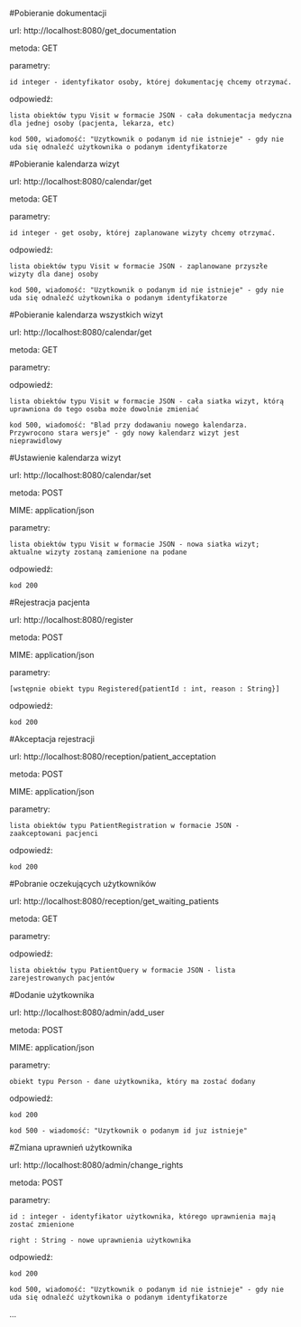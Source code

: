 #Pobieranie dokumentacji

url: http://localhost:8080/get_documentation

metoda: GET

parametry: 

	id integer - identyfikator osoby, której dokumentację chcemy otrzymać.
	
odpowiedź:

	lista obiektów typu Visit w formacie JSON - cała dokumentacja medyczna dla jednej osoby (pacjenta, lekarza, etc)
	
	kod 500, wiadomość: "Uzytkownik o podanym id nie istnieje" - gdy nie uda się odnaleźć użytkownika o podanym identyfikatorze
	

	
#Pobieranie kalendarza wizyt

url: http://localhost:8080/calendar/get

metoda: GET

parametry:

	id integer - get osoby, której zaplanowane wizyty chcemy otrzymać.
	
odpowiedź:

	lista obiektów typu Visit w formacie JSON - zaplanowane przyszłe wizyty dla danej osoby
	
	kod 500, wiadomość: "Uzytkownik o podanym id nie istnieje" - gdy nie uda się odnaleźć użytkownika o podanym identyfikatorze
	

	
#Pobieranie kalendarza wszystkich wizyt

url: http://localhost:8080/calendar/get

metoda: GET

parametry:

odpowiedź:

	lista obiektów typu Visit w formacie JSON - cała siatka wizyt, którą uprawniona do tego osoba może dowolnie zmieniać
	
	kod 500, wiadomość: "Blad przy dodawaniu nowego kalendarza. Przywrocono stara wersje" - gdy nowy kalendarz wizyt jest nieprawidlowy
	
	
#Ustawienie kalendarza wizyt

url: http://localhost:8080/calendar/set

metoda: POST

MIME: application/json

parametry:

	lista obiektów typu Visit w formacie JSON - nowa siatka wizyt; aktualne wizyty zostaną zamienione na podane
	
odpowiedź:

	kod 200
	

	
#Rejestracja pacjenta

url: http://localhost:8080/register

metoda: POST

MIME: application/json

parametry:

	[wstępnie obiekt typu Registered{patientId : int, reason : String}]
	
odpowiedź:

	kod 200

	

#Akceptacja rejestracji

url: http://localhost:8080/reception/patient_acceptation

metoda: POST

MIME: application/json

parametry:
	
	lista obiektów typu PatientRegistration w formacie JSON - zaakceptowani pacjenci

odpowiedź:

	kod 200



#Pobranie oczekujących użytkowników

url: http://localhost:8080/reception/get_waiting_patients

metoda: GET

parametry:

odpowiedź:

	lista obiektów typu PatientQuery w formacie JSON - lista zarejestrowanych pacjentów
	


#Dodanie użytkownika

url: http://localhost:8080/admin/add_user

metoda: POST

MIME: application/json

parametry:

	obiekt typu Person - dane użytkownika, który ma zostać dodany
	
odpowiedź:

	kod 200

	kod 500 - wiadomość: "Uzytkownik o podanym id juz istnieje"
	
	
	
#Zmiana uprawnień użytkownika

url: http://localhost:8080/admin/change_rights

metoda: POST

parametry:

	id : integer - identyfikator użytkownika, którego uprawnienia mają zostać zmienione
	
	right : String - nowe uprawnienia użytkownika
	
odpowiedź:

	kod 200
	
	kod 500, wiadomość: "Uzytkownik o podanym id nie istnieje" - gdy nie uda się odnaleźć użytkownika o podanym identyfikatorze
	
	
...
